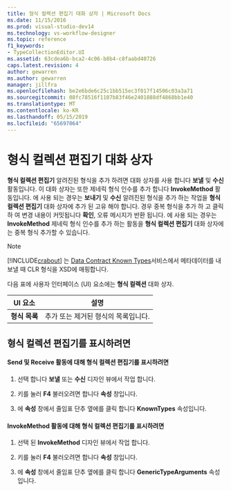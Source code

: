 ```yaml
---
title: 형식 컬렉션 편집기 대화 상자 | Microsoft Docs
ms.date: 11/15/2016
ms.prod: visual-studio-dev14
ms.technology: vs-workflow-designer
ms.topic: reference
f1_keywords:
- TypeCollectionEditor.UI
ms.assetid: 63cdea6b-bca2-4c06-b8b4-c8faabd40726
caps.latest.revision: 4
author: gewarren
ms.author: gewarren
manager: jillfra
ms.openlocfilehash: be2e6bde6c25c1bb515ec3f017f14506c03a3a71
ms.sourcegitcommit: 08fc78516f1107b83f46e2401888df4868bb1e40
ms.translationtype: MT
ms.contentlocale: ko-KR
ms.lasthandoff: 05/15/2019
ms.locfileid: "65697064"
---
```

# <a name="type-collection-editor-dialog-box"></a>형식 컬렉션 편집기 대화 상자
**형식 컬렉션 편집기** 알려진된 형식을 추가 하려면 대화 상자를 사용 합니다 **보낼** 및 **수신** 활동입니다. 이 대화 상자는 또한 제네릭 형식 인수를 추가 합니다 **InvokeMethod** 활동입니다. 에 사용 되는 경우는 **보내기** 및 **수신** 알려진된 형식을 추가 하는 작업을 **형식 컬렉션 편집기** 대화 상자에 추가 된 고유 해야 합니다. 경우 중복 형식을 추가 하 고 클릭 하 여 변경 내용이 커밋됩니다 **확인**, 오류 메시지가 반환 됩니다. 에 사용 되는 경우는 **InvokeMethod** 제네릭 형식 인수를 추가 하는 활동을 **형식 컬렉션 편집기** 대화 상자에는 중복 형식 추가할 수 있습니다.  
  
> [!NOTE]
> [!INCLUDE[crabout](../includes/crabout-md.md)] 는 [Data Contract Known Types](https://msdn.microsoft.com/library/1a0baea1-27b7-470d-9136-5bbad86c4337)서비스에서 메타데이터를 내보낼 때 CLR 형식을 XSD에 매핑합니다.  
  
 다음 표에 사용자 인터페이스 (UI) 요소에는 **형식 컬렉션** 대화 상자.  
  
|UI 요소|설명|  
|----------------|-----------------|  
|**형식 목록**|추가 또는 제거된 형식의 목록입니다.|  
  
## <a name="to-bring-up-the-type-collection-editor"></a>형식 컬렉션 편집기를 표시하려면  
  
#### <a name="to-bring-up-the-type-collection-editor-for-the-send-and-receive-activities"></a>Send 및 Receive 활동에 대해 형식 컬렉션 편집기를 표시하려면  
  
1. 선택 합니다 **보낼** 또는 **수신** 디자인 뷰에서 작업 합니다.  
  
2. 키를 눌러 **F4** 불러오려면 합니다 **속성** 창입니다.  
  
3. 에 **속성** 창에서 줄임표 단추 옆에를 클릭 합니다 **KnownTypes** 속성입니다.  
  
#### <a name="to-bring-up-the-type-collection-editor-for-the-invokemethod-activity"></a>InvokeMethod 활동에 대해 형식 컬렉션 편집기를 표시하려면  
  
1. 선택 된 **InvokeMethod** 디자인 뷰에서 작업 합니다.  
  
2. 키를 눌러 **F4** 불러오려면 합니다 **속성** 창입니다.  
  
3. 에 **속성** 창에서 줄임표 단추 옆에를 클릭 합니다 **GenericTypeArguments** 속성입니다.